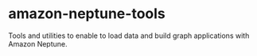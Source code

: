 # amazon-neptune-tools
Tools and utilities to enable to load data and build graph applications with Amazon Neptune.
